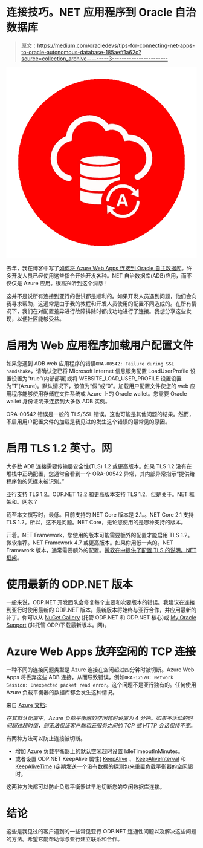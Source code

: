 # 连接技巧。NET 应用程序到 Oracle 自治数据库

> 原文：<https://medium.com/oracledevs/tips-for-connecting-net-apps-to-oracle-autonomous-database-185aeff1a62c?source=collection_archive---------3----------------------->

![](img/585eb635667e679a4cce99a34fac9656.png)

去年，我在博客中写了[如何将 Azure Web Apps 连接到 Oracle 自主数据库](https://blogs.oracle.com/dbcs/connecting-azure-web-apps-to-oracle-autonomous-database)。许多开发人员已经使用这些指令开始开发各种。NET 自治数据库(ADB)应用，而不仅仅是 Azure 应用。很高兴听到这个消息！

这并不是说所有连接到亚行的尝试都是顺利的。如果开发人员遇到问题，他们会向我寻求帮助，这通常是由于我的教程和开发人员使用的配置不同造成的。在所有情况下，我们在对配置差异进行故障排除时都成功地进行了连接。我想分享这些发现，以便社区能够受益。

# 启用为 Web 应用程序加载用户配置文件

如果您遇到 ADB web 应用程序的错误`ORA-00542: Failure during SSL handshake`，请确认您已将 Microsoft Internet 信息服务配置 LoadUserProfile 设置设置为“true”(内部部署)或将 WEBSITE_LOAD_USER_PROFILE 设置设置为“1”(Azure)。默认情况下，该值为“假”或“0”。加载用户配置文件使您的 web 应用程序能够使用存储在文件系统或 Azure 上的 Oracle wallet。您需要 Oracle wallet 身份证明来连接到大多数 ADB 实例。

ORA-00542 错误是一般的 TLS/SSL 错误。这也可能是其他问题的结果。然而，不启用用户配置文件的加载是我见过的发生这个错误的最常见的原因。

# 启用 TLS 1.2 英寸。网

大多数 ADB 连接需要传输层安全性(TLS) 1.2 或更高版本。如果 TLS 1.2 没有在堆栈中正确配置，您通常会看到一个 ORA-00542 异常，其内部异常指示“提供给程序包的凭据未被识别。”

亚行支持 TLS 1.2。ODP.NET 12.2 和更高版本支持 TLS 1.2。但是关于。NET 框架和。网芯？

截至本文撰写时，最低。目前支持的 NET Core 版本是 2.1。。NET Core 2.1 支持 TLS 1.2。所以，这不是问题。NET Core，无论您使用的是哪种支持的版本。

开着。NET Framework，您使用的版本可能需要额外的配置才能启用 TLS 1.2。微软推荐。NET Framework 4.7 或更高版本。如果你用低一点的。NET Framework 版本，通常需要额外的配置。[微软在中提供了配置 TLS 的说明。NET 框架](https://docs.microsoft.com/en-us/dotnet/framework/network-programming/tls)。

# 使用最新的 ODP.NET 版本

一般来说，ODP.NET 开发团队会修复每个主要和次要版本的错误。我建议在连接到亚行时使用最新的 ODP.NET 版本。最新版本将始终与亚行合作，并应用最新的补丁。你可以从 [NuGet Gallery](https://www.nuget.org/) (托管 ODP.NET 和 ODP.NET 核心)或 [My Oracle Support](https://support.oracle.com/) (非托管 ODP)下载最新版本。网)。

# Azure Web Apps 放弃空闲的 TCP 连接

一种不同的连接问题类型是 Azure 连接在空闲超过四分钟时被切断。Azure Web Apps 将丢弃这些 ADB 连接，从而导致错误，例如`ORA-12570: Network Session: Unexpected packet read error`。这个问题不是亚行独有的。任何使用 Azure 负载平衡器的数据库都会发生这种情况。

来自 [Azure 文档](https://docs.microsoft.com/en-us/azure/load-balancer/load-balancer-tcp-idle-timeout):

*在其默认配置中，Azure 负载平衡器的空闲超时设置为 4 分钟。如果不活动的时间超过超时值，则无法保证客户端和云服务之间的 TCP 或 HTTP 会话保持不变。*

有两种方法可以防止连接被切断。

*   增加 Azure 负载平衡器上的默认空闲超时设置 IdleTimeoutInMinutes。
*   或者设置 ODP.NET KeepAlive 属性( [KeepAlive](https://docs.oracle.com/en/database/oracle/oracle-data-access-components/19.3/odpnt/ConnectionKeepAlive.html#GUID-6C24C49B-5E89-4E62-BEB8-828D3B1B47D7) 、 [KeepAliveInterval](https://docs.oracle.com/en/database/oracle/oracle-data-access-components/19.3/odpnt/ConnectionKeepAliveInterval.html#GUID-ED6AE59F-F97F-4E25-B8A1-D6C0BD5CF516) 和 [KeepAliveTime](https://docs.oracle.com/en/database/oracle/oracle-data-access-components/19.3/odpnt/ConnectionKeepAliveTime.html#GUID-CBF5E160-AE1F-4147-AA7C-2CD4E23EE105) )定期发送一个没有数据的探测包来重置负载平衡器的空闲超时。

这两种方法都可以防止负载平衡器过早地切断您的空闲数据库连接。

# 结论

这些是我见过的客户遇到的一些常见亚行 ODP.NET 连通性问题以及解决这些问题的方法。希望它能帮助你与亚行建立联系和合作。